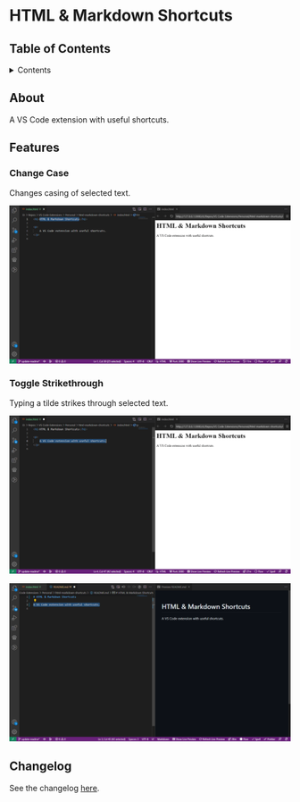 # HTML & Markdown Shortcuts

## Table of Contents

<details>

   <summary>Contents</summary>

1. [About](#about)
1. [Features](#features)
   1. [Change Case](#change-case)
   1. [Toggle Strikethrough](#toggle-strikethrough)
1. [Changelog](#change-case)

</details>

## About

A VS Code extension with useful shortcuts.

## Features

### Change Case

Changes casing of selected text.

![Change Case](./img/change-case.gif)

### Toggle Strikethrough

Typing a tilde strikes through selected text.

![Toggle Strikethrough in HTML](./img/toggle-strikethrough-html.gif)

![Toggle Strikethrough in Markdown](./img/toggle-strikethrough-markdown.gif)

## Changelog

See the changelog [here](https://github.com/SherpadNdabambi/html-markdown-shortcuts/blob/main/CHANGELOG.md).
